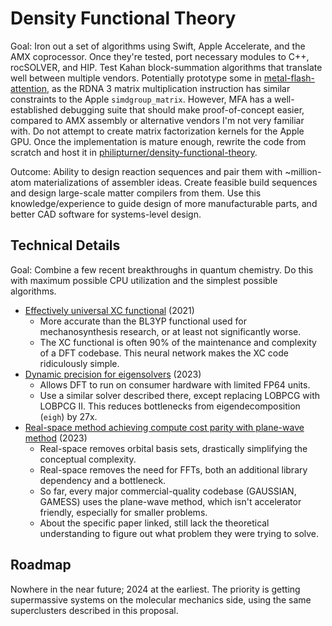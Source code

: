 # Density Functional Theory

Goal: Iron out a set of algorithms using Swift, Apple Accelerate, and the AMX coprocessor. Once they're tested, port necessary modules to C++, rocSOLVER, and HIP. Test Kahan block-summation algorithms that translate well between multiple vendors. Potentially prototype some in [metal-flash-attention](https://github.com/philipturner/metal-flash-attention), as the RDNA 3 matrix multiplication instruction has similar constraints to the Apple `simdgroup_matrix`. However, MFA has a well-established debugging suite that should make proof-of-concept easier, compared to AMX assembly or alternative vendors I'm not very familiar with. Do not attempt to create matrix factorization kernels for the Apple GPU. Once the implementation is mature enough, rewrite the code from scratch and host it in [philipturner/density-functional-theory](https://github.com/philipturner/density-functional-theory).

Outcome: Ability to design reaction sequences and pair them with ~million-atom materializations of assembler ideas. Create feasible build sequences and design large-scale matter compilers from them. Use this knowledge/experience to guide design of more manufacturable parts, and better CAD software for systems-level design.

## Technical Details

Goal: Combine a few recent breakthroughs in quantum chemistry. Do this with maximum possible CPU utilization and the simplest possible algorithms.
- [Effectively universal XC functional](https://www.science.org/doi/10.1126/science.abj6511) (2021)
  - More accurate than the BL3YP functional used for mechanosynthesis research, or at least not significantly worse.
  - The XC functional is often 90% of the maintenance and complexity of a DFT codebase. This neural network makes the XC code ridiculously simple.
- [Dynamic precision for eigensolvers](https://pubs.acs.org/doi/10.1021/acs.jctc.2c00983) (2023)
  - Allows DFT to run on consumer hardware with limited FP64 units.
  - Use a similar solver described there, except replacing LOBPCG with LOBPCG II. This reduces bottlenecks from eigendecomposition (`eigh`) by 27x.
- [Real-space method achieving compute cost parity with plane-wave method](https://arxiv.org/pdf/2303.01937.pdf) (2023)
  - Real-space removes orbital basis sets, drastically simplifying the conceptual complexity.
  - Real-space removes the need for FFTs, both an additional library dependency and a bottleneck.
  - So far, every major commercial-quality codebase (GAUSSIAN, GAMESS) uses the plane-wave method, which isn't accelerator friendly, especially for smaller problems.
  - About the specific paper linked, still lack the theoretical understanding to figure out what problem they were trying to solve.

## Roadmap

Nowhere in the near future; 2024 at the earliest. The priority is getting supermassive systems on the molecular mechanics side, using the same superclusters described in this proposal.
